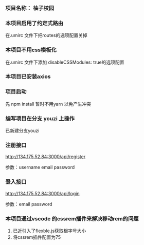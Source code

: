 ### 项目名称： 柚子校园

### 本项目启用了约定式路由

在.umirc 文件下把routes的选项配置关掉

### 本项目不用css模板化

在.umirc 文件下添加 disableCSSModules: true的选项配置


### 本项目已安装axios

### 项目启动

先  npm install 暂时不用yarn 以免产生冲突

### 编写项目在分支 youzi 上操作

已新建分支youzi


### 注册接口
  http://134.175.52.84:3000/api/register

  参数：username
        email
        password

### 登入接口

   http://134.175.52.84:3000/api/login

   参数：email
         password

### 本项目通过vscode 的cssrem插件来解决移动rem的问题

1. 已近引入了flexble.js获取根字号大小
2. 将cssrem插件配置为75
